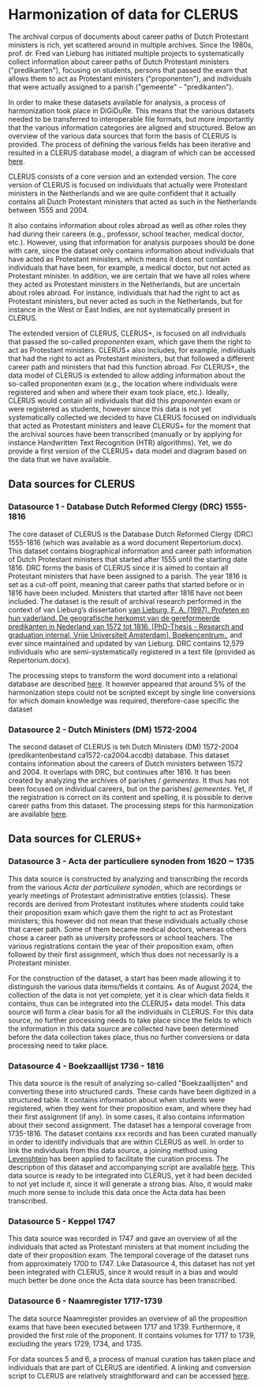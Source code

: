 # Harmonization of data for CLERUS 

The archival corpus of documents about career paths of Dutch Protestant ministers is rich, yet scattered around in multiple archives. Since the 1980s, prof. dr. Fred van Lieburg has initiated multiple projects to systematically collect information about career paths of Dutch Protestant ministers ("predikanten"), focusing on students, persons that passed the exam that allows them to act as Protestant ministers ("proponenten"), and individuals that were actually assigned to a parish ("gemeente" - "predikanten"). 

In order to make these datasets available for analysis, a process of harmonization took place in DiGiDuRe. This means that the various datasets needed to be transferred to interoperable file formats, but more importantly that the various information categories are aligned and structured. Below an overview of the various data sources that form the basis of CLERUS is provided. The process of defining the various fields has been iterative and resulted in a CLERUS database model, a diagram of which can be accessed [here](/0_1_datamodel_CLERUS.md). 

CLERUS consists of a core version and an extended version. The core version of CLERUS is focused on individuals that actually were Protestant ministers in the Netherlands and we are quite confident that it actually contains all Dutch Protestant ministers that acted as such in the Netherlands between 1555 and 2004. 

It also contains information about roles abroad as well as other roles they had during their careers (e.g., professor, school teacher, medical doctor, etc.). However, using that information for analysis purposes should be done with care, since the dataset only contains information about individuals that have acted as Protestant ministers, which means it does not contain individuals that have been, for example, a medical doctor, but not acted as Protestant minister. In addition, we are certain that we have all roles where they acted as Protestant ministers in the Netherlands, but are uncertain about roles abroad. For instance, individuals that had the right to act as Protestant ministers, but never acted as such in the Netherlands, but for instance in the West or East Indies, are not systematically present in CLERUS.  

The extended version of CLERUS, CLERUS+, is focused on all individuals that passed the so-called *proponenten* exam, which gave them the right to act as Protestant ministers. CLERUS+ also includes, for example, individuals that had the right to act as Protestant ministers, but that followed a different career path and ministers that had this function abroad. For CLERUS+, the data model of CLERUS is extended to allow adding information about the so-called proponenten exam (e.g., the location where individuals were registered and when and where their exam took place, etc.). Ideally, CLERUS would contain all individuals that did this *proponenten* exam or were registered as students, however since this data is not yet systematically collected we decided to have CLERUS focused on individuals that acted as Protestant ministers and leave CLERUS+ for the moment that the archival sources have been transcribed (manually or by applying for instance Handwritten Text Recognition (HTR) algorithms). Yet, we do provide a first version of the CLERUS+ data model and diagram based on the data that we have available.



## Data sources for CLERUS

### Datasource 1 - Database Dutch Reformed Clergy (DRC) 1555-1816

The core dataset of CLERUS is the Database Dutch Reformed Clergy (DRC) 1555-1816 (which was available as a word document Repertorium.docx). This dataset contains biographical information and career path information of Dutch Protestant ministers that started after 1555 until the starting date 1816. DRC forms the basis of CLERUS since it is aimed to contain all Protestant ministers that have been assigned to a parish. The year 1816 is set as a cut-off point, meaning that career paths that started before or in 1816 have been included. Ministers that started after 1816 have not been included. The dataset is the result of archival research performed in the context of van Lieburg’s dissertation [van Lieburg, F. A. (1997). Profeten en hun vaderland. De geografische herkomst van de gereformeerde predikanten in Nederland van 1572 tot 1816. [PhD-Thesis - Research and graduation internal, Vrije Universiteit Amsterdam]. Boekencentrum.](https://hdl.handle.net/1871.1/e1bfb2c9-8d30-42b4-8edf-83b20bd6c5a7), and ever since maintained and updated by van Lieburg. DRC contains 12,579 individuals who are semi-systematically registered in a text file (provided as Repertorium.docx).

The processing steps to transform the word document into a relational database are described [here](/1_1_DRC_1555-1816.ipynb). It however appeared that around 5% of the harmonization steps could not be scripted except by single line conversions for which domain knowledge was required, therefore-case specific the dataset 

### Datasource 2 - Dutch Ministers (DM) 1572-2004

The second dataset of CLERUS is teh Dutch Ministers (DM) 1572-2004 (predikantenbestand ca1572-ca2004.accdb) database. This dataset contains information about the careers of Dutch ministers between 1572 and 2004. It overlaps with DRC, but continues after 1816. It has been created by analyzing the archives of parishes / *gemeentes*. It thus has not been focused on individual careers, but on the parishes/ *gemeentes*. Yet, if the registration is correct on its content and spelling, it is possible to derive career paths from this dataset. The processing steps for this harmonization are available [here](/1_2_DM_1572-2004.ipynb).



## Data sources for CLERUS+

### Datasource 3 - Acta der particuliere synoden from 1620 ~ 1735

This data source is constructed by analyzing and transcribing the records from the various *Acta der particuliere synoden*, which are recordings or yearly meetings of Protestant administrative entities (classis). These records are derived from Protestant institutes where students could take their proposition exam which gave them the right to act as Protestant ministers; this however did not mean that these individuals actually chose that career path. Some of them became medical doctors, whereas others chose a career path as university professors or school teachers. The various registrations contain the year of their proposition exam, often followed by their first assignment, which thus does not necessarily is a Protestant minister.

For the construction of the dataset, a start has been made allowing it to distinguish the various data items/fields it contains. As of August 2024, the collection of the data is not yet complete, yet it is clear which data fields it contains, thus can be integrated into the CLERUS+ data model. This data source will form a clear basis for all the individuals in CLERUS. For this data source, no further processing needs to take place since the fields to which the information in this data source are collected have been determined before the data collection takes place, thus no further conversions or data processing need to take place. 

### Datasource 4 - Boekzaallijst 1736 - 1816

This data source is the result of analyzing so-called "Boekzaallijsten" and converting these into structured cards. These cards have been digitized in a structured table. It contains information about when students were registered, when they went for their proposition exam, and where they had their first assignment (if any). In some cases, it also contains information about their second assignment. The dataset has a temporal coverage from 1735-1816. The dataset contains xxx records and has been curated manually in order to identify individuals that are within CLERUS as well. In order to link the individuals from this data source, a joining method using [Levenshtein](https://maxbachmann.github.io/Levenshtein/levenshtein.html#distance) has been applied to facilitate the curation process. The description of this dataset and accompanying script are available [here](/1_4_Boekzaallijst.md). This data source is ready to be integrated into CLERUS, yet it had been decided to not yet include it, since it will generate a strong bias. Also, it would make much more sense to include this data once the Acta data has been transcribed.

### Datasource 5 - Keppel 1747

This data source was recorded in 1747 and gave an overview of all the individuals that acted as Protestant ministers at that moment including the date of their proposition exam. The temporal coverage of the dataset runs from approximately 1700 to 1747. Like Datasource 4, this dataset has not yet been integrated with CLERUS, since it would result in a bias and would much better be done once the Acta data source has been transcribed.

### Datasource 6 - Naamregister 1717-1739

The data source Naamregister provides an overview of all the proposition exams that have been executed between 1717 and 1739. Furthermore, it provided the first role of the proponent. It contains volumes for 1717 to 1739, excluding the years 1729, 1734, and 1735.

For data sources 5 and 6, a process of manual curation has taken place and individuals that are part of CLERUS are identified. A linking and conversion script to CLERUS are relatively straightforward and can be accessed [here](/1_56_Keppel_Naamregister.md).

